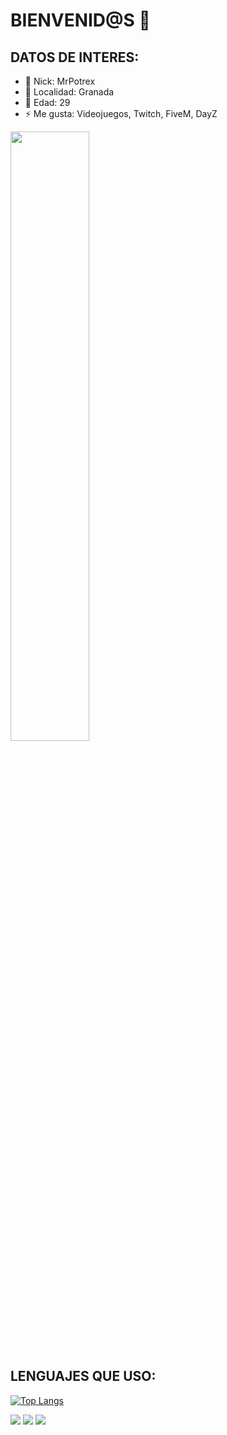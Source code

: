 # BIENVENID@S 👋

## DATOS DE INTERES:

- 🌝 Nick: MrPotrex
- 🌱 Localidad: Granada
- 🤔 Edad: 29
- ⚡ Me gusta: Videojuegos, Twitch, FiveM, DayZ

<a href="https://x.com/MrPotrex"><img width="50%" src="https://github-readme-stats.vercel.app/api?username=MrPotrex&layout=compact&theme=react&hide_border=true&show_icons=true"/></a>

## LENGUAJES QUE USO:
[![Top Langs](https://github-readme-stats.vercel.app/api/top-langs/?username=mrpotrex&layout=compact)](https://github.com/anuraghazra/github-readme-stats)

[<img src="https://img.shields.io/discord/1327883048792100864?style=for-the-badge&logo=discord&labelColor=7289da&logoColor=white&color=2c2f33&label=Discord"/>](https://discord.gg/kVEZyV68gt) [<img src="https://img.shields.io/youtube/channel/subscribers/UCtA-_xN12bT_8UewRqge2wA?style=for-the-badge&logo=youtube&labelColor=da3f3f&logoColor=white&color=2c2f33&label=Youtube"/>]([https://discord.gg/kVEZyV68gt](https://www.youtube.com/channel/UCtA-_xN12bT_8UewRqge2wA)) [<img src="https://img.shields.io/twitter/follow/MrPotrex?style=for-the-badge&logo=x&labelColor=444444&logoColor=white&color=444444&label=Sigueme en X" />]([https://discord.gg/kVEZyV68gt](https://x.com/MrPotrex))



